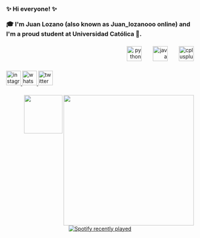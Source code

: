 <h3 align="left">✨ Hi everyone! ✨<br><br>🎓 I'm Juan Lozano (also known as Juan_lozanooo online) and I'm a proud student at Universidad Católica 🏫.</h3>

###

<div align="right">
  <img src="https://cdn.jsdelivr.net/gh/devicons/devicon/icons/python/python-original.svg" height="40" alt="python logo"  />
  <img width="22" />
  <img src="https://cdn.jsdelivr.net/gh/devicons/devicon/icons/java/java-original.svg" height="40" alt="java logo"  />
  <img width="22" />
  <img src="https://cdn.jsdelivr.net/gh/devicons/devicon/icons/cplusplus/cplusplus-original.svg" height="40" alt="cplusplus logo"  />
</div>

###

<div align="left">
  <a href="https://msng.link/o?Juan_lozanooo=ig" target="_blank">
    <img src="https://img.shields.io/static/v1?message=Instagram&logo=instagram&label=&color=E4405F&logoColor=white&labelColor=&style=for-the-badge" height="39" alt="instagram logo"  />
  </a>
  <a href="https://wa.link/5egfqp" target="_blank">
    <img src="https://img.shields.io/static/v1?message=Whatsapp&logo=whatsapp&label=&color=25D366&logoColor=white&labelColor=&style=for-the-badge" height="39" alt="whatsapp logo"  />
  </a>
  <a href="https://x.com/juan_lozanooo?s=21&t=X1pHQlFCNr0X2OTGQtLPFA" target="_blank">
    <img src="https://img.shields.io/static/v1?message=Twitter&logo=twitter&label=&color=1DA1F2&logoColor=white&labelColor=&style=for-the-badge" height="39" alt="twitter logo"  />
  </a>
</div>

###

<img align="right" height="350" src="https://avatars.githubusercontent.com/u/199779920?v=4"  />

###

<img align="right" height="103" src="https://media3.giphy.com/media/v1.Y2lkPTc5MGI3NjExeGk1ZXMxYnV0ajBmbjRiN3ZhdHk5cndteXdwMmJ3YjJzc2Rjd3VrMCZlcD12MV9pbnRlcm5hbF9naWZfYnlfaWQmY3Q9Zw/6CB9YdG1WDDo3eJXVT/giphy.gif"  />

###

<div align="center">
  <a href="https://open.spotify.com/user/juanda_lozano">
    <img src="https://spotify-recently-played-readme.vercel.app/api?user=juanda_lozano&count=10&unique=true" alt="Spotify recently played"  />
  </a>
</div>

###
